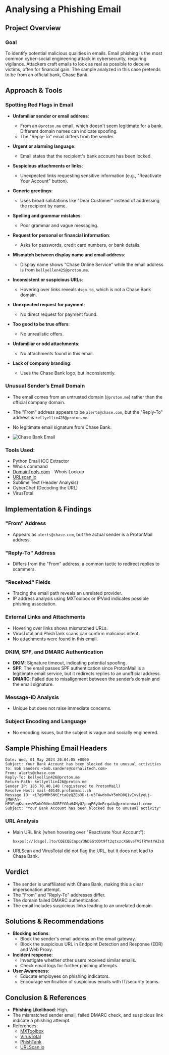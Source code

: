 # Analysing a Phishing Email

## Project Overview

### Goal
To identify potential malicious qualities in emails. Email phishing is the most common cyber-social engineering attack in cybersecurity, requiring vigilance. Attackers craft emails to look as real as possible to deceive victims, often for financial gain. The sample analyzed in this case pretends to be from an official bank, Chase Bank.  

## Approach & Tools

### Spotting Red Flags in Email

- **Unfamiliar sender or email address**:  
  - From an `@proton.me` email, which doesn't seem legitimate for a bank. Different domain names can indicate spoofing.
  - The "Reply-To" email differs from the sender.

- **Urgent or alarming language**:  
  - Email states that the recipient's bank account has been locked.

- **Suspicious attachments or links**:  
  - Unexpected links requesting sensitive information (e.g., "Reactivate Your Account" button).

- **Generic greetings**:  
  - Uses broad salutations like "Dear Customer" instead of addressing the recipient by name.

- **Spelling and grammar mistakes**:  
  - Poor grammar and vague messaging.

- **Request for personal or financial information**:  
  - Asks for passwords, credit card numbers, or bank details.

- **Mismatch between display name and email address**:  
  - Display name shows "Chase Online Service" while the email address is from `kellyellen425@proton.me`.

- **Inconsistent or suspicious URLs**:  
  - Hovering over links reveals `dsgo.to`, which is not a Chase Bank domain.

- **Unexpected request for payment**:  
  - No direct request for payment found.

- **Too good to be true offers**:  
  - No unrealistic offers.

- **Unfamiliar or odd attachments**:  
  - No attachments found in this email.

- **Lack of company branding**:  
  - Uses the Chase Bank logo, but inconsistently.

### Unusual Sender’s Email Domain
- The email comes from an untrusted domain (`@proton.me`) rather than the official company domain.
- The "From" address appears to be `alerts@chase.com`, but the "Reply-To" address is `kellyellin426@proton.me`.
- No legitimate email signature from Chase Bank.

- ![Chase Bank Email]()


### Tools Used:
- Python Email IOC Extractor
- Whois command
- [DomainTools.com](https://www.domaintools.com/) - Whois Lookup
- [URLscan.io](https://urlscan.io/)
- Sublime Text (Header Analysis)
- CyberChef (Decoding the URL)
- VirusTotal

## Implementation & Findings

### "From" Address
- Appears as `alerts@chase.com`, but the actual sender is a ProtonMail address.

### "Reply-To" Address
- Differs from the "From" address, a common tactic to redirect replies to scammers.

### "Received" Fields
- Tracing the email path reveals an unrelated provider.
- IP address analysis using MXToolbox or IPVoid indicates possible phishing association.

### External Links and Attachments
- Hovering over links shows mismatched URLs.
- VirusTotal and PhishTank scans can confirm malicious intent.
- No attachments were found in this email.

### DKIM, SPF, and DMARC Authentication
- **DKIM**: Signature timeout, indicating potential spoofing.
- **SPF**: The email passes SPF authentication since ProtonMail is a legitimate email service, but it redirects replies to an unofficial address.
- **DMARC**: Failed due to misalignment between the sender’s domain and the email signature.

### Message-ID Analysis
- Unique but does not raise immediate concerns.

### Subject Encoding and Language
- No encoding issues, but the subject is vague and socially engineered.

## Sample Phishing Email Headers

```plaintext
Date: Wed, 01 May 2024 20:04:05 +0000
Subject: Your Bank Account has been blocked due to unusual activities
To: Bob Sanders <bob.sanders@corhalitech.com>
From: alerts@chase.com
Reply-To: kellyellin426@proton.me
Return-Path: kellyellin426@proton.me
Sender IP: 185.70.40.140 (registered to ProtonMail)
Resolve Host: mail-40140.protonmail.ch
Message ID: <i7g9MMh5NtErtaOzQZEp3D-i-u3FWwdo0wY5mhD8Q1vIvv1yeLj-jMWPAn-HP3FugKsucesWSubO0Vns8GRFYG0aH4MyU2paqP6yUnRcgaU=@protonmail.com>
Subject: "Your Bank Account has been blocked due to unusual activity"
```

### URL Analysis
- Main URL link (when hovering over "Reactivate Your Account"):
  ```plaintext
  hxxps[://]dsgo[.]to/CQECQECnpqY3NDSGtODt9ft2qtxzcXGUveTV5fRYmtYAZsQCnpqY3NDSGtODt9ft2qtxzcXGUveTV5fRYmtYAZsQCQECnpqY3NDSGtODt9ft2qtxzcXGUveTV5fRYmtYAZsQ
  ```
- URLScan and VirusTotal did not flag the URL, but it does not lead to Chase Bank.

## Verdict
- The sender is unaffiliated with Chase Bank, making this a clear impersonation attempt.
- The "From" and "Reply-To" addresses differ.
- The domain failed DMARC authentication.
- The email includes suspicious links leading to an unrelated domain.

## Solutions & Recommendations
- **Blocking actions**:
  - Block the sender's email address on the email gateway.
  - Block the suspicious URL in Endpoint Detection and Response (EDR) and Web Proxy.
- **Incident response**:
  - Investigate whether other users received similar emails.
  - Check email logs for further phishing attempts.
- **User Awareness**:
  - Educate employees on phishing indicators.
  - Encourage verification of suspicious emails with IT/security teams.

## Conclusion & References
- **Phishing Likelihood**: High.
- The mismatched sender email, failed DMARC check, and suspicious link indicate a phishing attempt.
- References:
  - [MXToolbox](https://mxtoolbox.com/)
  - [VirusTotal](https://www.virustotal.com/)
  - [PhishTank](https://www.phishtank.com/)
  - [URLScan.io](https://urlscan.io/)
